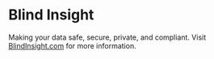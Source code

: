 # Blind Insight

Making your data safe, secure, private, and compliant. Visit [BlindInsight.com](https://blindinsight.com) for more information.
